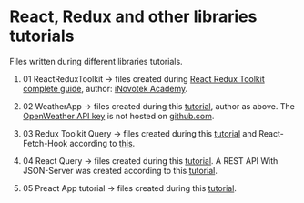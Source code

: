 # React, Redux and other libraries tutorials

Files written during different libraries tutorials.

1. 01 ReactReduxToolkit -> files created during
   [React Redux Toolkit complete guide](https://www.udemy.com/course/react-redux-toolkit-complete-guide/), author:
   [iNovotek Academy](https://www.udemy.com/user/emmanuel-tweneboah-2/).

2. 02 WeatherApp -> files created during this [tutorial](https://www.youtube.com/watch?v=HQyCNoWrZik), author as above. The
   [OpenWeather API key](https://openweathermap.org/) is not hosted on [github.com](https://github.com/).

3. 03 Redux Toolkit Query -> files created during this [tutorial](https://www.youtube.com/watch?v=9V-Up8QT7tM) and
   React-Fetch-Hook according to [this](https://www.npmjs.com/package/react-fetch-hook).

4. 04 React Query -> files created during this [tutorial](https://www.youtube.com/watch?v=aLQbVd-2tIo). A REST API With
   JSON-Server was created according to this
   [tutorial](https://medium.com/codingthesmartway-com-blog/create-a-rest-api-with-json-server-36da8680136d).

5. 05 Preact App tutorial -> files created during this [tutorial](https://preactjs.com/guide/v10/tutorial/).

